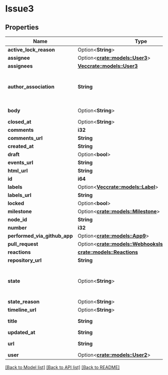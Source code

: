 # Issue3

## Properties

Name | Type | Description | Notes
------------ | ------------- | ------------- | -------------
**active_lock_reason** | Option<**String**> |  | 
**assignee** | Option<[**crate::models::User3**](User_3.md)> |  | [optional]
**assignees** | [**Vec<crate::models::User3>**](User_3.md) |  | 
**author_association** | **String** | How the author is associated with the repository. | 
**body** | Option<**String**> | Contents of the issue | 
**closed_at** | Option<**String**> |  | 
**comments** | **i32** |  | 
**comments_url** | **String** |  | 
**created_at** | **String** |  | 
**draft** | Option<**bool**> |  | [optional]
**events_url** | **String** |  | 
**html_url** | **String** |  | 
**id** | **i64** |  | 
**labels** | Option<[**Vec<crate::models::Label>**](Label.md)> |  | [optional]
**labels_url** | **String** |  | 
**locked** | Option<**bool**> |  | [optional]
**milestone** | Option<[**crate::models::Milestone**](Milestone.md)> |  | 
**node_id** | **String** |  | 
**number** | **i32** |  | 
**performed_via_github_app** | Option<[**crate::models::App9**](App_9.md)> |  | [optional]
**pull_request** | Option<[**crate::models::WebhooksIssuePullRequest**](webhooks_issue_pull_request.md)> |  | [optional]
**reactions** | [**crate::models::Reactions**](Reactions.md) |  | 
**repository_url** | **String** |  | 
**state** | Option<**String**> | State of the issue; either 'open' or 'closed' | [optional]
**state_reason** | Option<**String**> |  | [optional]
**timeline_url** | Option<**String**> |  | [optional]
**title** | **String** | Title of the issue | 
**updated_at** | **String** |  | 
**url** | **String** | URL for the issue | 
**user** | Option<[**crate::models::User2**](User_2.md)> |  | 

[[Back to Model list]](../README.md#documentation-for-models) [[Back to API list]](../README.md#documentation-for-api-endpoints) [[Back to README]](../README.md)


